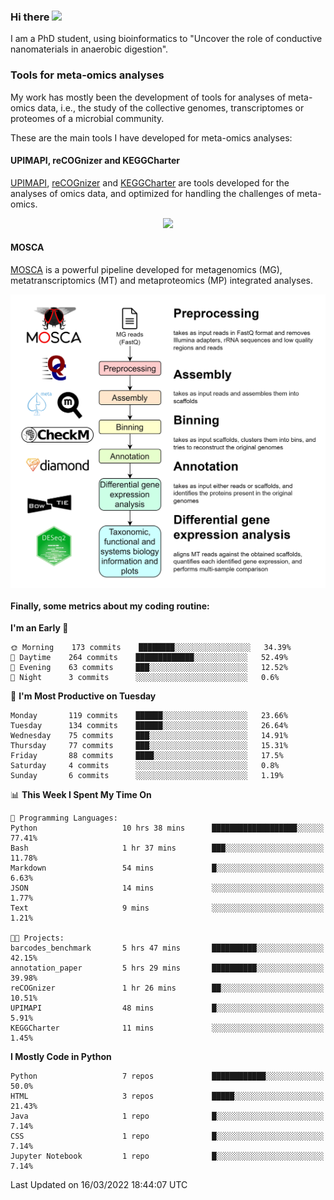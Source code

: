 ### Hi there <img src="https://media.giphy.com/media/hvRJCLFzcasrR4ia7z/giphy.gif" width="25px">

I am a PhD student, using bioinformatics to "Uncover the role of conductive nanomaterials in anaerobic digestion".

### Tools for meta-omics analyses

My work has mostly been the development of tools for analyses of meta-omics data, i.e., the study of the collective genomes, transcriptomes or proteomes of a microbial community.

These are the main tools I have developed for meta-omics analyses:

#### UPIMAPI, reCOGnizer and KEGGCharter

[UPIMAPI](https://github.com/iquasere/UPIMAPI), [reCOGnizer](https://github.com/iquasere/reCOGnizer) and [KEGGCharter](https://github.com/iquasere/KEGGCharter) are tools developed for the analyses of omics data, and optimized for handling the challenges of meta-omics.

<p align="center">
    <img src="assets/annotation_paper.png">
</p>

#### MOSCA

[MOSCA](https://github.com/iquasere/MOSCA) is a powerful pipeline developed for metagenomics (MG), metatranscriptomics (MT) and metaproteomics (MP) integrated analyses.

<p align="center">
    <img src="assets/mosca_workflow.png" align="center" width="700">
</p>


#### Finally, some metrics about my coding routine:

<!--START_SECTION:waka-->
**I'm an Early 🐤** 

```text
🌞 Morning    173 commits    ████████░░░░░░░░░░░░░░░░░   34.39% 
🌆 Daytime    264 commits    █████████████░░░░░░░░░░░░   52.49% 
🌃 Evening    63 commits     ███░░░░░░░░░░░░░░░░░░░░░░   12.52% 
🌙 Night      3 commits      ░░░░░░░░░░░░░░░░░░░░░░░░░   0.6%

```
📅 **I'm Most Productive on Tuesday** 

```text
Monday       119 commits    ██████░░░░░░░░░░░░░░░░░░░   23.66% 
Tuesday      134 commits    ██████░░░░░░░░░░░░░░░░░░░   26.64% 
Wednesday    75 commits     ███░░░░░░░░░░░░░░░░░░░░░░   14.91% 
Thursday     77 commits     ███░░░░░░░░░░░░░░░░░░░░░░   15.31% 
Friday       88 commits     ████░░░░░░░░░░░░░░░░░░░░░   17.5% 
Saturday     4 commits      ░░░░░░░░░░░░░░░░░░░░░░░░░   0.8% 
Sunday       6 commits      ░░░░░░░░░░░░░░░░░░░░░░░░░   1.19%

```


📊 **This Week I Spent My Time On** 

```text
💬 Programming Languages: 
Python                   10 hrs 38 mins      ███████████████████░░░░░░   77.41% 
Bash                     1 hr 37 mins        ███░░░░░░░░░░░░░░░░░░░░░░   11.78% 
Markdown                 54 mins             █░░░░░░░░░░░░░░░░░░░░░░░░   6.63% 
JSON                     14 mins             ░░░░░░░░░░░░░░░░░░░░░░░░░   1.77% 
Text                     9 mins              ░░░░░░░░░░░░░░░░░░░░░░░░░   1.21%

🐱‍💻 Projects: 
barcodes_benchmark       5 hrs 47 mins       ██████████░░░░░░░░░░░░░░░   42.15% 
annotation_paper         5 hrs 29 mins       ██████████░░░░░░░░░░░░░░░   39.98% 
reCOGnizer               1 hr 26 mins        ██░░░░░░░░░░░░░░░░░░░░░░░   10.51% 
UPIMAPI                  48 mins             █░░░░░░░░░░░░░░░░░░░░░░░░   5.91% 
KEGGCharter              11 mins             ░░░░░░░░░░░░░░░░░░░░░░░░░   1.45%

```

**I Mostly Code in Python** 

```text
Python                   7 repos             ████████████░░░░░░░░░░░░░   50.0% 
HTML                     3 repos             █████░░░░░░░░░░░░░░░░░░░░   21.43% 
Java                     1 repo              █░░░░░░░░░░░░░░░░░░░░░░░░   7.14% 
CSS                      1 repo              █░░░░░░░░░░░░░░░░░░░░░░░░   7.14% 
Jupyter Notebook         1 repo              █░░░░░░░░░░░░░░░░░░░░░░░░   7.14%

```



 Last Updated on 16/03/2022 18:44:07 UTC
<!--END_SECTION:waka-->
